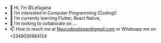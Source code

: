 - 👋 Hi, I’m @Lefagana
- 👀 I’m interested in Computer Programming (Coding)!
- 🌱 I’m currently learning  Flutter, React Native, 
- 💞️ I’m looking to collaborate on ...
- 📫 How to reach me at  Ngurudeveloper@gmail.com or Whatsapp me on +2349030884124

<!---
Lefagana/Lefagana is a ✨ special ✨ repository because its `README.md` (this file) appears on your GitHub profile.
You can click the Preview link to take a look at your changes.
--->

